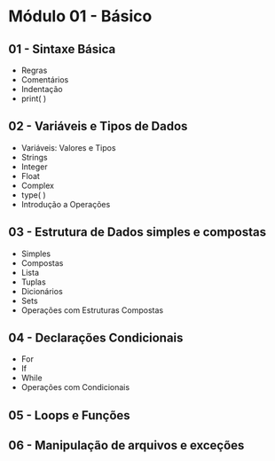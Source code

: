 # Módulo 01 - Básico 

## 01 - Sintaxe Básica
* Regras
* Comentários
* Indentação
* print( ) 

## 02 - Variáveis e Tipos de Dados
* Variáveis: Valores e Tipos
* Strings
* Integer
* Float
* Complex
* type( )
* Introdução a Operações

## 03 - Estrutura de Dados simples e compostas
* Simples
* Compostas
* Lista
* Tuplas
* Dicionários
* Sets
* Operações com Estruturas Compostas 

## 04 - Declarações Condicionais
* For
* If
* While
* Operações com Condicionais

## 05 - Loops e Funções


## 06 - Manipulação de arquivos e exceções

